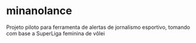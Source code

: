 # minanolance
Projeto piloto para ferramenta de alertas de jornalismo esportivo, tomando com base a SuperLiga feminina de vôlei
